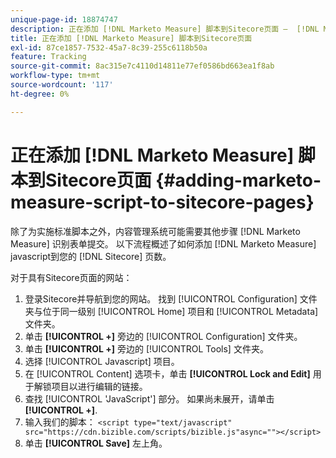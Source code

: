 ```yaml
---
unique-page-id: 18874747
description: 正在添加 [!DNL Marketo Measure] 脚本到Sitecore页面 —  [!DNL Marketo Measure]  — 产品文档
title: 正在添加 [!DNL Marketo Measure] 脚本到Sitecore页面
exl-id: 87ce1857-7532-45a7-8c39-255c6118b50a
feature: Tracking
source-git-commit: 8ac315e7c4110d14811e77ef0586bd663ea1f8ab
workflow-type: tm+mt
source-wordcount: '117'
ht-degree: 0%

---
```


# 正在添加 [!DNL Marketo Measure] 脚本到Sitecore页面 {#adding-marketo-measure-script-to-sitecore-pages}

除了为实施标准脚本之外，内容管理系统可能需要其他步骤 [!DNL Marketo Measure] 识别表单提交。 以下流程概述了如何添加 [!DNL Marketo Measure] javascript到您的 [!DNL Sitecore] 页数。

对于具有Sitecore页面的网站：

1. 登录Sitecore并导航到您的网站。 找到 [!UICONTROL Configuration] 文件夹与位于同一级别 [!UICONTROL Home] 项目和 [!UICONTROL Metadata] 文件夹。
1. 单击 **[!UICONTROL +]** 旁边的 [!UICONTROL Configuration] 文件夹。
1. 单击 **[!UICONTROL +]** 旁边的 [!UICONTROL Tools] 文件夹。
1. 选择 [!UICONTROL Javascript] 项目。
1. 在 [!UICONTROL Content] 选项卡，单击 **[!UICONTROL Lock and Edit]** 用于解锁项目以进行编辑的链接。
1. 查找 [!UICONTROL 'JavaScript'] 部分。 如果尚未展开，请单击 **[!UICONTROL +]**.
1. 输入我们的脚本： `<script type="text/javascript" src="https://cdn.bizible.com/scripts/bizible.js"async=""></script>`
1. 单击 **[!UICONTROL Save]** 左上角。
